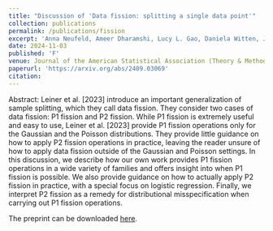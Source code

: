 ```yaml
---
title: "Discussion of 'Data fission: splitting a single data point'"
collection: publications
permalink: /publications/fission
excerpt: 'Anna Neufeld, Ameer Dharamshi, Lucy L. Gao, Daniela Witten, Jacob Bien'
date: 2024-11-03
published: 'F'
venue: Journal of the American Statistical Association (Theory & Methods)
paperurl: 'https://arxiv.org/abs/2409.03069'
citation: 
---
```


Abstract: Leiner et al. [2023] introduce an important generalization of sample splitting, which they call data fission. They consider two cases of data fission: P1 fission and P2 fission. While P1 fission is extremely useful and easy to use, Leiner et al. [2023] provide P1 fission operations only for the Gaussian and the Poisson distributions. They provide little guidance on how to apply P2 fission operations in practice, leaving the reader unsure of how to apply data fission outside of the Gaussian and Poisson settings. In this discussion, we describe how our own work provides P1 fission operations in a wide variety of families and offers insight into when P1 fission is possible. We also provide guidance on how to actually apply P2 fission in practice, with a special focus on logistic regression. Finally, we interpret P2 fission as a remedy for distributional misspecification when carrying out P1 fission operations.

The preprint can be downloaded [here](https://arxiv.org/abs/2409.03069).
